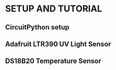 # SETUP AND TUTORIAL


## CircuitPython setup

## Adafruit LTR390 UV Light Sensor



## DS18B20 Temperature Sensor

